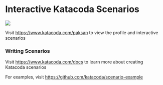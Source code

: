 # Interactive Katacoda Scenarios

[![](http://shields.katacoda.com/katacoda/paksan/count.svg)](https://www.katacoda.com/paksan "Get your profile on Katacoda.com")

Visit https://www.katacoda.com/paksan to view the profile and interactive scenarios

### Writing Scenarios
Visit https://www.katacoda.com/docs to learn more about creating Katacoda scenarios

For examples, visit https://github.com/katacoda/scenario-example
